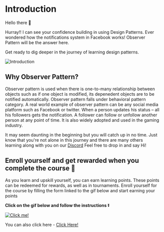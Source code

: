# Introduction

Hello there 👋 

Hurray!! I can see your confidence building in using Design Patterns. Ever wondered how the notifications system in Facebook works! Observer Pattern will be the answer here. 

Get ready to dig deeper in the journey of learning design patterns.

![Introduction](https://media.giphy.com/media/46zr6Ka7bUtFoc0uHZ/giphy.gif)

## **Why Observer Pattern?**

Observer pattern is used when there is one-to-many relationship between objects such as if one object is modified, its depenedent objects are to be notified automatically. Observer pattern falls under behavioral pattern category.
A real world example of observer pattern can be any social media platform such as Facebook or twitter. When a person updates his status – all his followers gets the notification. A follower can follow or unfollow another person at any point of time.
It is also widely adopted and used in the gaming industry.

It may seem daunting in the beginning but you will catch up in no time. Just know that you're not alone in this journey and there are many others learning along with you on our [Discord](https://discord.com/invite/R4hfXhsWjN) Feel free to drop in and say Hi!

## Enroll yourself and get rewarded when you complete the course 🎁

As you learn and upskill yourself, you can earn learning points. These points can be redeemed for rewards, as well as in tournaments. Enroll yourself for the course by filling the form linked to the gif below and start earning your points

**Click on the gif below and follow the instructions** ⏬

[![Click me!](https://media.giphy.com/media/iKBAAfYNDu1dowhnEj/giphy.gif)](https://airtable.com/shrY0mnlrnJXaZjps)

You can also click here - [Click Here!](https://airtable.com/shrY0mnlrnJXaZjps)
